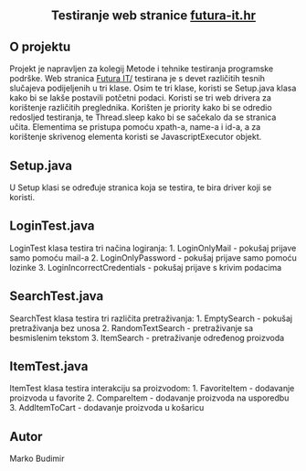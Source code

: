 <br />
<div align="center">
  <h2 align="center">Testiranje web stranice <a href="https://www.futura-it.hr/">futura-it.hr</a></h2>
</div>

## O projektu
Projekt je napravljen za kolegij Metode i tehnike testiranja programske podrške.
Web stranica <a href="https://www.futura-it.hr/"> Futura IT/</a> testirana je s devet različitih tesnih slučajeva
podijeljenih u tri klase. Osim te tri klase, koristi se Setup.java klasa kako bi se lakše postavili potčetni podaci.
Koristi se tri web drivera za korištenje različitih preglednika. Korišten je priority kako bi se odredio redosljed 
testiranja, te Thread.sleep kako bi se sačekalo da se stranica učita. Elementima se pristupa pomoću xpath-a, name-a
i id-a, a za korištenje skrivenog elementa koristi se JavascriptExecutor objekt.


## Setup.java
U Setup klasi se određuje stranica koja se testira, te bira driver koji se koristi.


## LoginTest.java
LoginTest klasa testira tri načina logiranja:
	1. LoginOnlyMail - pokušaj prijave samo pomoću mail-a
	2. LoginOnlyPassword - pokušaj prijave samo pomoću lozinke
	3. LoginIncorrectCredentials - pokušaj prijave s krivim podacima


## SearchTest.java
SearchTest klasa testira tri različita pretraživanja:
	1. EmptySearch - pokušaj pretraživanja bez unosa
	2. RandomTextSearch - pretraživanje sa besmislenim tekstom
	3. ItemSearch - pretraživanje određenog proizvoda


## ItemTest.java
ItemTest klasa testira interakciju sa proizvodom:
	1. FavoriteItem - dodavanje proizvoda u favorite
	2. CompareItem - dodavanje proizvoda na usporedbu
	3. AddItemToCart - dodavanje proizvoda u košaricu


## Autor
Marko Budimir
